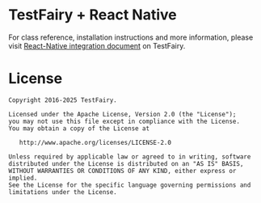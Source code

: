TestFairy + React Native
========================
For class reference, installation instructions and more information, please visit 
[React-Native integration document](https://docs.testfairy.com/Platforms/React_Native.html
) on TestFairy.

License
=======

    Copyright 2016-2025 TestFairy.

    Licensed under the Apache License, Version 2.0 (the "License");
    you may not use this file except in compliance with the License.
    You may obtain a copy of the License at

       http://www.apache.org/licenses/LICENSE-2.0

    Unless required by applicable law or agreed to in writing, software
    distributed under the License is distributed on an "AS IS" BASIS,
    WITHOUT WARRANTIES OR CONDITIONS OF ANY KIND, either express or implied.
    See the License for the specific language governing permissions and
    limitations under the License.
